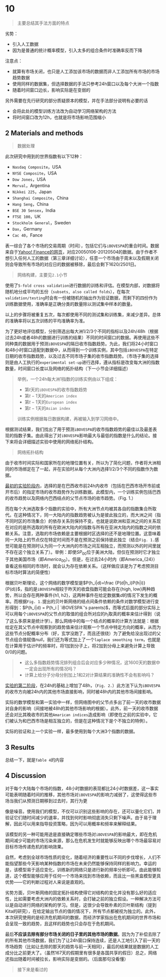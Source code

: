 # 10

> 主要总结其手法方面的特点

劣势：

- 引入人工数据
- 因为是普通的统计概率模型，引入太多的组合条件时准确率反而下降

注意点：

- 就算有市场关闭，也只是人工添加该市场的数据而非人工添加所有市场的市场趋势数据
- 使用同样的数据集，但选择数据的手法只参考24h窗口以及每个大洲一个指数
- 随着时间窗口边长，影响实际是在变弱的

另外需要在先行研究的部分质疑原本的模型，并在手法部分说明有必要的话

- 会将此处的模型训练方法改为自动学习网络架构的方法
- 将时间窗口改为12h，也就是将市场影响范围缩小

## 2 Materials and methods

> 数据处理

此次研究中用到的世界指数有以下12种：

- `Nasdaq Composite`，USA
- `NYSE Composite`，USA
- `Dow Jones`，USA
- `Merval`，Argentina
- `Nikkei 225`，Japan
- `Shanghai Composite`，China
- `Hang Seng`，China
- `BSE 30 Sensex`，India
- `FTSE 100`，UK
- `Stockholm General`，Sweden
- `Dax`，Germany
- `Cac 40`，Fance

表一综合了各个市场的交易周期（时间），包括它们与`iBOVESPA`的重合时间。数据来自于[Yahoo! Finance的网页](https://finance.yahoo.com/)，对应20050106-20120504的数据。由于作者不想引入任何人工的数据（第三章详细讨论），任意一个市场由于周末以及假期关闭则会导致所有市场的对应日的数据被移除，最后会剩下1620/2501日。

> 网络构建，主要见`2.1`小节

使用了`5-fold cross validation`进行数据的训练和评估。在模型内部，对数据将随机地分成平均的五份（`subsets, also called folds`），在每次`validation/testing`时会有一份被随机的抽出作为验证数据，而剩下的四份作为训练数据使用，准确率是正确分类的数量除以测试集中样本的数量。

以上的步骤将被重复五次，每次都使用不同的测试集和训练集，来减少差异。总体的准确率将以五次训练的平均准确率为准。

为了更好地评估模型，分别筛选出每大洲1/2/3个不同的指标以及24h/48h（根据过去24h或者48h的数据进行训练的结果）不同的时间窗口的数据。再使用这些不同种类的数据用于预测`iBOVESPA`的隔日收市指数趋势。为此，我们将24小时窗口和48小时窗口适配到数据中，从而得到一个训练实例，其中包括`iBOVESPA`在特定日期的收市指数趋势，以及过去不同市场子集的收市指数趋势。（市场子集的选择则是由人工执行的`experimental set-up`进行选择，遵从指标是改变每大洲的指数数量，时间窗口长度以及网络的拓扑结构（下一小节会详细描述）

> 举例，一个24h每大洲1指数的训练实例由以下组成：
>
> - 第$t$天的`iBOVESPA`的收市指数趋势
> - 第$t-1$天的`American index`
> - 第$t-1$天的`European index`
> - 第$t-1$天的`Asian index`
>
> 训练实例根据每日数据构建，再被输入到学习网络中。

根据测试结果，我们找出了用于预测`iBOVESPA`的收市指数趋势的最佳以及最差表现的指数子集。由此得出了对`iBOVESPA`影响最大与最低的指数是什么的结论。接下来将会详细描述实验中使用的网络拓扑结构。

> 网络拓扑结构

由于收市时间实际和国家所在的地理位置有关，所以为了简化问题，作者将大洲相同的市场绑定在了一起，并在实验时从每个大洲内选择1/2/3个不同的指数作为数据。

<u>最初的实验阶段内</u>，选择的是在巴西收市前24h内收市（包括在巴西市场开市前或开市后）的指定市场的收市趋势作为训练数据。此模型内，一个训练实例包括巴西的收市趋势以及网络内巴西结点的父节点市场的收市趋势。（Fig. 1.）

而在每个大洲选取多个指数的实验中，所有大洲节点均被其各自的指数集合所取代。在这种情况下，同一大陆内的指数趋势被认为是彼此独立的，而大洲之间（指不同时区的市场集合）的依存关系则保持不变。也就是说欧洲和亚洲之间的关系现在对应的是所选取的所有在欧洲大陆内的指数与所有在亚洲大陆内的指数之间的依赖关系。注意，选取的市场依赖是主要根据时区选择的还不是地理位置。这意味着同一大陆上的节点仅在特定时间而不是在预测之前保持彼此独立（结合`Fig. 1.`感觉可能是在预测时认为同一个大洲内的市场之间互相独立，而预测以外的时间里就不存在这个独立关系了）。举例：即使$SP_{00}$位于美洲大陆，但仅在预测时它才独立于其他美国市场（即$America_{00}$）。但是，在过去24小时内（即America_{24}）查看这些相同的市场时，就会认为存在依赖关系。（这样做应该是为了考虑预测目标市场时算法的简便性）

根据贝叶斯理论，这个网络的数学模型是$P(h_i|d)=\frac {P(d|h_i)P(h|i)} {P(d)}$，指的是`iBOVESPA`相较于昨天的收盘指数可能会存在{high, low}两种趋势，所以会存在两种事件{h1, h2}，这两种事件在给定数据集$d$的情况下发生的概率。而根据`Fig. 1.`提出的贝叶斯网络的结点间条件依赖的条件对数学模型进行变形得到：$P(h_i|d) = P(h_i | `iBOVESPA`'s parents)$，而等式后面的部分实际上可以用每个`iBOVESPA`的父节点的取值的组合所对应的$h_i$取真的概率来估计得到（说了这么多原来是统计学）。那么网络中的每一个结点的概率的计算方法就是：根据给定在其父节点中观察到的趋势值来估计观察一个节点中特定方向的概率，从而为这些节点分配概率分布（好，玄学没跑了，而且还很绕）为了避免给没出现过的父节点组合值赋值$null$，我们还为等式加上了一个`laplace smoothing term`，也就是在计算用于估计P的频率时，将1加到分子上，将2加到分母上来避免计算上导致0/0的问题。

> - 这么多指数趋势情况排列组合后会对应多少种情况，这1600天的数据中一定会出现所有的情况吗？
> - 计算上给分子分母分别加上1和2对计算结果的准确性不会有影响吗？

<u>实验的第二阶段</u>，在24h的基础上增加了48h，（`Fig. 2.`）此方法下认为`iBOVESPA`的收市方向被24h内的其他市场直接影响，同时被48h内的其他市场间接影响。

实际的数学模型和第一实验中一样，但网络图中的父节点多出了前一天的收市数据对自身的影响（间接地被48h的其他市场影响的根据）。此外，前一天的收市数据还会对比其晚收市的其他`Amarican indices`造成影响（即使在之前的实验中，它们被认为和巴西市场是相互独立的，但是在这种情况下是个不独立的特例）。

实际的验证和上一个实验一样，最多使用到每个大洲3个指数的数据。

## 3 Results

总结一下，就是`Table 4`的内容

## 4 Discussion

对于每个大陆每个市场的指数，48小时数据的表现都比24小时数据差，这一事实可能表明随着时间的推移，其他市场对`iBOVESPA`的影响力减弱了，这使得这些市场当我们从预测日期移到过去时，其行为更

像是噪音。使用我们的模型，不仅可以识别这些影响的存在，还可以量化它们，并验证它们随时间减少的速率，并找到何时影响彻底消失只剩下噪声。由于易于理解，因此可以用来指导投资策略，因为可以用概率和频率来解释结果。

该模型的另一种可能用途是直接确定哪些市场对`iBOVESPA`的影响最大，即在危机期间减少可能的市场污染来源，那么在危机发生时就能够反映出哪个市场最容易对目标市场传递危机的影响效果。

自然，考虑到全球市场性质的变化，随着经济的重要性以不同的步伐增长，人们不能指望那些今天影响某种指数的市场在未来仍然能够保持同样的影响力。幸运的是，该模型易于适应变化，训练新的网络只是进行新的频率分析即可。由此能够知道，这个模型能够应用于任何一个市场来找到市场依赖，而且比一些黑盒模型更具优势——它的判断过程对人来说是直观的。

劣势方面，贝叶斯网络的固定拓扑结构使得它对结构的变化并没有那么好的适应性，比如需要考虑大洲内的依赖关系时，会打破之前的独立假设。一种解决方法可以是自动进行网络的架构的学习。但是，这很少会导致朴素的贝叶斯结构（提到Kita的研究），在给定输出节点的值的情况下，所有节点都被视为独立的。此外，本次研究使用的是经济危机期间的数据，而经济学家指出在危机期间的世界市场和会呈现一致的趋势，且这样的趋势也只会存在于危机期间。

最后**不应该去除有部分市场关闭的日子里的其他市场的数据**。因为为了补偿去除了的所有其他市场数据，我们为了让24h窗口保持连续，还是人工地引入了前一天的市场趋势（比如让去除的那天的趋势与前一天相同），最后的结果就是数据的人工成分比之前更大了。（虽然167天的假期里有很多是各国共享的假日）总之，网络还指出随着时间被拉长，影响实际是变弱的。（后面那句没看懂）

> 接下来是看过的

